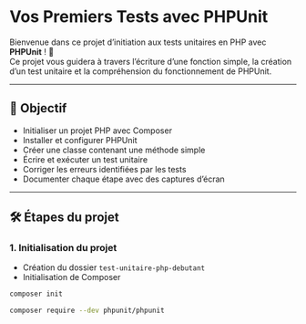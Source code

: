 # Vos Premiers Tests avec PHPUnit

Bienvenue dans ce projet d’initiation aux tests unitaires en PHP avec **PHPUnit** ! 🧪  
Ce projet vous guidera à travers l’écriture d’une fonction simple, la création d’un test unitaire et la compréhension du fonctionnement de PHPUnit.

---

## 🎯 Objectif

- Initialiser un projet PHP avec Composer
- Installer et configurer PHPUnit
- Créer une classe contenant une méthode simple
- Écrire et exécuter un test unitaire
- Corriger les erreurs identifiées par les tests
- Documenter chaque étape avec des captures d’écran

---

## 🛠 Étapes du projet

### 1. Initialisation du projet

- Création du dossier `test-unitaire-php-debutant`
- Initialisation de Composer

```bash
composer init

composer require --dev phpunit/phpunit
